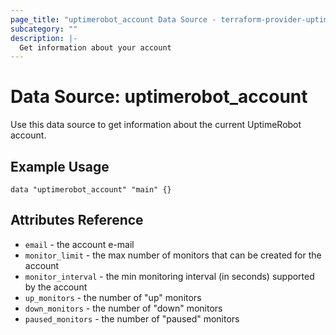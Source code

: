 ```yaml
---
page_title: "uptimerobot_account Data Source - terraform-provider-uptimerobot"
subcategory: ""
description: |-
  Get information about your account
---
```


# Data Source: uptimerobot_account

Use this data source to get information about the current UptimeRobot account.

## Example Usage

```hcl
data "uptimerobot_account" "main" {}
```

## Attributes Reference

 * `email` - the account e-mail
 * `monitor_limit` - the max number of monitors that can be created for the account
 * `monitor_interval` - the min monitoring interval (in seconds) supported by the account
 * `up_monitors` - the number of "up" monitors
 * `down_monitors` - the number of "down" monitors
 * `paused_monitors` - the number of "paused" monitors
